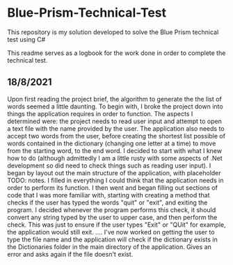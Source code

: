 # Blue-Prism-Technical-Test
 This repository is my solution developed to solve the Blue Prism technical test using C#

This readme serves as a logbook for the work done in order to complete the technical test. 

## 18/8/2021
Upon first reading the project brief, the algorithm to generate the the list of words seemed a little daunting.
To begin with, I broke the project down into things the application requires in order to function. 
The aspects I determined were: the project needs to read user input and attempt to open a text file with the name provided by the user.
The application also needs to accept two words from the user, before creating the shortest list possible of words contained in the dictionary (changing one letter at a time) to move from the starting word, to the end word.
I decided to start with what I knew how to do (although admittedly I am a little rusty with some aspects of .Net development so did need to check things such as reading user input). I began by layout out the main structure of the application, with placeholder TODO: notes. I filled in everything I could think that the application needs in order to perform its function.
I then went and began filling out sections of code that I was more familiar with, starting with creating a method that checks if the user has typed the words "quit" or "exit", and exiting the program. I decided whenever the program performs this check, it should convert any string typed by the user to upper case, and then perform the check. This was just to ensure if the user types "Exit" or "QUit" for example, the application would still exit.
....
I've now worked on getting the user to type the file name and the application will check if the dictionary exists in the Dictionaries folder in the main directory of the application. Gives an error and asks again if the file doesn't exist. 
